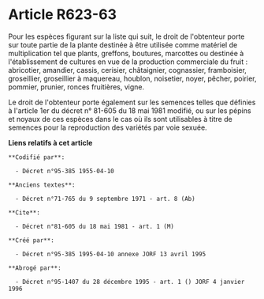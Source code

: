 # Article R623-63

Pour les espèces figurant sur la liste qui suit, le droit de l'obtenteur porte sur toute partie de la plante destinée à être
utilisée comme matériel de multiplication tel que plants, greffons, boutures, marcottes ou destinée à l'établissement de
cultures en vue de la production commerciale du fruit : abricotier, amandier, cassis, cerisier, châtaignier, cognassier,
framboisier, groseillier, groseillier à maquereau, houblon, noisetier, noyer, pêcher, poirier, pommier, prunier, ronces
fruitières, vigne.

Le droit de l'obtenteur porte également sur les semences telles que définies à l'article 1er du décret n° 81-605 du 18 mai
1981 modifié, ou sur les pépins et noyaux de ces espèces dans le cas où ils sont utilisables à titre de semences pour la
reproduction des variétés par voie sexuée.

**Liens relatifs à cet article**

	**Codifié par**:

	  - Décret n°95-385 1955-04-10

	**Anciens textes**:

	  - Décret n°71-765 du 9 septembre 1971 - art. 8 (Ab)

	**Cite**:

	  - Décret n°81-605 du 18 mai 1981 - art. 1 (M)

	**Créé par**:

	  - Décret n°95-385 1995-04-10 annexe JORF 13 avril 1995

	**Abrogé par**:

	  - Décret n°95-1407 du 28 décembre 1995 - art. 1 () JORF 4 janvier 1996
